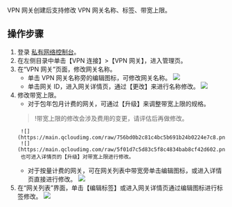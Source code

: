 VPN 网关创建后支持修改 VPN 网关名称、标签、带宽上限。

## 操作步骤
1. 登录 [私有网络控制台](https://console.cloud.tencent.com/vpc/vpc?rid=1)。
2. 在左侧目录中单击【VPN 连接】>【VPN 网关】，进入管理页。
3. 在“VPN 网关”页面，修改网关名称。
    + 单击 VPN 网关名称旁的编辑图标，可修改网关名称。
		![](https://main.qcloudimg.com/raw/c4d14165087ec7497bb92ebc98b89321.png)
    + 单击网关 ID，进入网关详情页，通过【更改】来进行名称修改。
		![](https://main.qcloudimg.com/raw/c3f8b03808593893e0220a7893c913eb.jpg)
4. 修改带宽上限。 
    + 对于包年包月计费的网关，可通过【升级】来调整带宽上限的规格。
     >!带宽上限的修改会涉及费用的变更，请评估后再做修改。
    >
		![](https://main.qcloudimg.com/raw/756bd0b2c81c4bc5b691b24b0224e7c8.png)
		![](https://main.qcloudimg.com/raw/5f01d7c5d83c5f8c4834bab8cf42d602.png)
		也可进入详情页的【升级】对带宽上限进行修改。
	+ 对于按量计费的网关，可在网关列表中带宽旁单击编辑图标，或进入详情页直接进行修改。
		![](https://main.qcloudimg.com/raw/d87627c979084679e5a8c6cf005e3bd3.png)
5. 在“网关列表”界面，单击【编辑标签】或进入网关详情页通过编辑图标进行标签修改。
    ![](https://main.qcloudimg.com/raw/15f494aaec373ef2b1d74dd497dab639.png)
